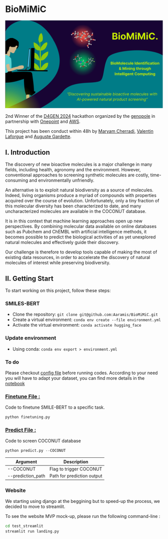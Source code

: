 # BioMiMiC

![alt text](./Website/static/img/prez.png)

2nd Winner of the [D4GEN 2024](https://genopole.agorize.com/fr/challenges/d4gen-hackathon-2024) hackathon organized by the [genopole](https://www.google.com/search?channel=fs&client=ubuntu&q=genopole) in partnership with [Onepoint](https://www.groupeonepoint.com/fr/) and [AWS](https://aws.amazon.com/fr/).

This project has been conduct within 48h by [Maryam Cherradi](https://github.com/DSMaryam), [Valentin Laforgue](https://github.com/ryvalemusicc) and [Auguste Gardette](https://github.com/Aaramis).

## I. Introduction

The discovery of new bioactive molecules is a major challenge in many fields, including health, agronomy and the environment. However, conventional approaches to screening synthetic molecules are costly, time-consuming and environmentally unfriendly.

An alternative is to exploit natural biodiversity as a source of molecules. Indeed, living organisms produce a myriad of compounds with properties acquired over the course of evolution. Unfortunately, only a tiny fraction of this molecular diversity has been characterized to date, and many uncharacterized molecules are available in the COCONUT database.

It is in this context that machine learning approaches open up new perspectives. By combining molecular data available on online databases such as Pubchem and ChEMBL with artificial intelligence methods, it becomes possible to predict the biological activities of as yet unexplored natural molecules and effectively guide their discovery.

Our challenge is therefore to develop tools capable of making the most of existing data resources, in order to accelerate the discovery of natural molecules of interest while preserving biodiversity.


## II. Getting Start

To start working on this project, follow these steps:

### SMILES-BERT

* Clone the repository: ```git clone git@github.com:Aaramis/BioMiMiC.git```
* Create a virtual environment: ```conda env create --file environment.yml```
* Activate the virtual environment: ``` conda activate hugging_face ```


### Update environment

* Using conda: ```conda env export > environment.yml```

### To do

Please checkout [config file](./SMILES-BERT/config_bert.py) before running codes.
According to your need you will have to adapt your dataset, you can find more details in the [notebook](./pretrait.ipynb) 

### [Finetune File :](./SMILES-BERT/finetuning.py)

Code to finetune SMILE-BERT to a specific task.

```python
python finetuning.py
```

### [Predict File :](./SMILES-BERT/predict.py)

Code to screen COCONUT database

```python
python predict.py --COCONUT
```

| Argument          | Description                      |
|-------------------|----------------------------------|
| --COCONUT         | Flag to trigger COCONUT          |
| --prediction_path | Path for prediction output       |


### Website

We starting using django at the beggining but to speed-up the process, we decided to move to streamlit.

To see the website MVP mock-up, please run the following command-line :

```bash
cd test_streamlit
streamlit run landing.py
```